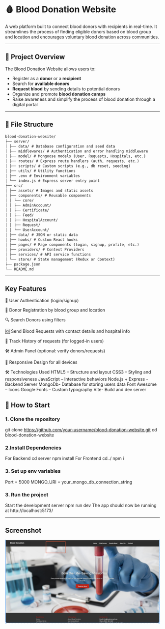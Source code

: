 # 🩸 Blood Donation Website

A web platform built to connect blood donors with recipients in real-time. It streamlines the process of finding eligible donors based on blood group and location and encourages voluntary blood donation across communities.

---

## 📌 Project Overview

The Blood Donation Website allows users to:
- Register as a **donor** or a **recipient**
- Search for **available donors**
- **Request blood** by sending details to potential donors
- Organize and promote **blood donation camps**
- Raise awareness and simplify the process of blood donation through a digital portal

---

## 📁 File Structure

```text
blood-donation-website/
├── server/
│ ├── data/ # Database configuration and seed data
│ ├── middlewares/ # Authentication and error handling middleware
│ ├── model/ # Mongoose models (User, Requests, Hospitals, etc.)
│ ├── routes/ # Express route handlers (auth, requests, etc.)
│ ├── scripts/ # Custom scripts (e.g., db reset, seeding)
│ ├── utils/ # Utility functions
│ ├── .env # Environment variables
│ └── index.js # Express server entry point
├── src/
│ ├── assets/ # Images and static assets
│ ├── components/ # Reusable components
│ │ └── core/
│ │ ├── AdminAccount/
│ │ ├── Certificate/
│ │ ├── Feed/
│ │ ├── HospitalAccount/
│ │ ├── Request/
│ │ └── UserAccount/
│ ├── data/ # JSON or static data
│ ├── hooks/ # Custom React hooks
│ ├── pages/ # Page components (login, signup, profile, etc.)
│ ├── providers/ # Context Providers
│ ├── services/ # API service functions
│ └── store/ # State management (Redux or Context)
├── package.json
└── README.md
```

---



## Key Features
🧾 User Authentication (login/signup)

💉 Donor Registration by blood group and location

🔍 Search Donors using filters

🆘 Send Blood Requests with contact details and hospital info

📜 Track History of requests (for logged-in users)

🛠️ Admin Panel (optional: verify donors/requests)

📱 Responsive Design for all devices

🛠️ Technologies Used
HTML5 – Structure and layout
CSS3 – Styling and responsiveness
JavaScript – Interactive behaviors
Node.js + Express - Backend Server
MongoDb- Database for storing users data
Font Awesome – Icons
Google Fonts – Custom typography
Vite- Build and dev server


## 🚀 How to Start

### 1. Clone the repository
git clone https://github.com/your-username/blood-donation-website.git
cd blood-donation-website

### 2.Install Dependencies
For Backend
cd server
npm install
For Frontend
cd../
npm i
### 3. Set up env variables
Port = 5000
MONGO_URI = your_mongo_db_connection_string

### 3. Run the project
Start the development server
npm run dev
The app should now be running at http://localhost:5173/

--- 
## Screenshot
![Screenshot](./src/assets/Screenshot.png)
